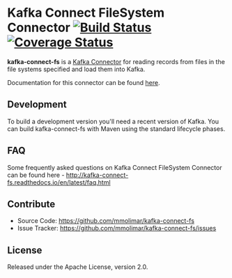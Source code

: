 # Kafka Connect FileSystem Connector [![Build Status](https://travis-ci.org/mmolimar/kafka-connect-fs.svg?branch=master)](https://travis-ci.org/mmolimar/kafka-connect-fs)[![Coverage Status](https://coveralls.io/repos/github/mmolimar/kafka-connect-fs/badge.svg?branch=master)](https://coveralls.io/github/mmolimar/kafka-connect-fs?branch=master)

**kafka-connect-fs** is a [Kafka Connector](http://kafka.apache.org/documentation.html#connect) 
for reading records from files in the file systems specified and load them into Kafka.

Documentation for this connector can be found [here](http://kafka-connect-fs.readthedocs.io/).

## Development

To build a development version you'll need a recent version of Kafka. You can build
kafka-connect-fs with Maven using the standard lifecycle phases.

## FAQ

Some frequently asked questions on Kafka Connect FileSystem Connector can be found here -
http://kafka-connect-fs.readthedocs.io/en/latest/faq.html

## Contribute

- Source Code: https://github.com/mmolimar/kafka-connect-fs
- Issue Tracker: https://github.com/mmolimar/kafka-connect-fs/issues

## License

Released under the Apache License, version 2.0.
